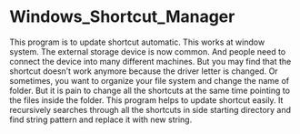 # Windows_Shortcut_Manager

This program is to update shortcut automatic. This works at window system. 
The external storage device is now common. And people need to connect the device into many different machines. But you may find that the shortcut doesn’t work anymore because the driver letter is changed. Or sometimes, you want to organize your file system and change the name of folder. But it is pain to change all the shortcuts at the same time pointing to the files inside the folder. 
This program helps to update shortcut easily. It recursively searches through all the shortcuts in side starting directory and find string pattern and replace it with new string. 

